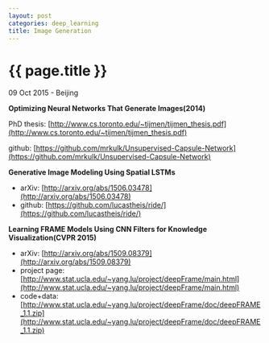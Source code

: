 ```yaml
---
layout: post
categories: deep_learning
title: Image Generation
---
```


{{ page.title }}
================

<p class="meta">09 Oct 2015 - Beijing</p>

**Optimizing Neural Networks That Generate Images(2014)**

PhD thesis: [http://www.cs.toronto.edu/~tijmen/tijmen_thesis.pdf](http://www.cs.toronto.edu/~tijmen/tijmen_thesis.pdf)

github: [https://github.com/mrkulk/Unsupervised-Capsule-Network](https://github.com/mrkulk/Unsupervised-Capsule-Network)

**Generative Image Modeling Using Spatial LSTMs**

- arXiv: [http://arxiv.org/abs/1506.03478](http://arxiv.org/abs/1506.03478)
- github: [https://github.com/lucastheis/ride/](https://github.com/lucastheis/ride/)

**Learning FRAME Models Using CNN Filters for Knowledge Visualization(CVPR 2015)**

- arXiv: [http://arxiv.org/abs/1509.08379](http://arxiv.org/abs/1509.08379)
- project page: [http://www.stat.ucla.edu/~yang.lu/project/deepFrame/main.html](http://www.stat.ucla.edu/~yang.lu/project/deepFrame/main.html)
- code+data: [http://www.stat.ucla.edu/~yang.lu/project/deepFrame/doc/deepFRAME_1.1.zip](http://www.stat.ucla.edu/~yang.lu/project/deepFrame/doc/deepFRAME_1.1.zip)
